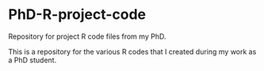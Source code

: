 # PhD-R-project-code
Repository for project R code files from my PhD.

This is a repository for the various R codes that I created during my work as a PhD student.
